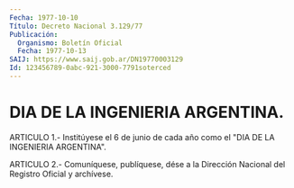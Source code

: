 ```yaml
---
Fecha: 1977-10-10
Título: Decreto Nacional 3.129/77
Publicación:
  Organismo: Boletín Oficial
  Fecha: 1977-10-13
SAIJ: https://www.saij.gob.ar/DN19770003129
Id: 123456789-0abc-921-3000-7791soterced
---
```

# DIA DE LA INGENIERIA ARGENTINA.

<a id="1"></a>
ARTICULO 1.- Institúyese el 6 de junio de cada año como el "DIA DE LA INGENIERIA ARGENTINA".

<a id="2"></a>
ARTICULO  2.-  Comuníquese,  publíquese,  dése  a la Dirección Nacional del Registro Oficial y archívese.